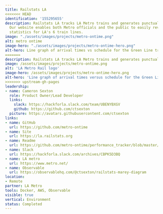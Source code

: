 ```yaml
---
title: Railstats LA
<<<<<<< HEAD
identification: '155295655'
description: Railstats LA tracks LA Metro trains and generates punctuality reports.
  Our website enables both Metro officials and the public to easily review up-to-date
  statistics for LA's 6 train lines.
image: "./assets/images/projects/metro-ontime.png"
alt: metro ontime
image-hero: "./assets/images/projects/metro-ontime-hero.png"
alt-hero: Line graph of arrival times vs schedule for the Green Line train.
=======
description: Railstats LA tracks LA Metro trains and generates punctuality reports. Our website enables both Metro officials and the public to easily review up-to-date statistics for LA's 6 train lines.
image: /assets/images/projects/metro-ontime.png
alt: 'LA Metro Rail logo'
image-hero: /assets/images/projects/metro-ontime-hero.png
alt-hero: 'Line graph of arrival times versus schedule for the Green Line train.'
>>>>>>> upstream-gh-pages
leadership:
- name: Cameron Sexton
  role: Product Owner/Lead Developer
  links:
    slack: https://hackforla.slack.com/team/UBENYBXGV
    github: https://github.com/ctsexton
  picture: https://avatars.githubusercontent.com/ctsexton
links:
- name: GitHub
  url: https://github.com/metro-ontime
- name: Site
  url: https://la.railstats.org
- name: Readme
  url: https://github.com/metro-ontime/performance_tracker/blob/master/README.md
- name: Slack
  url: https://hackforla.slack.com/archives/CBPK5D3BQ
- name: LA metro
  url: https://www.metro.net/
- name: Observable
  url: https://observablehq.com/@ctsexton/railstats-marey-diagram
location:
- Remote
partner: LA Metro
tools: Docker, AWS, Observable
visible: true
vertical: Environment
status: Completed
---
```


